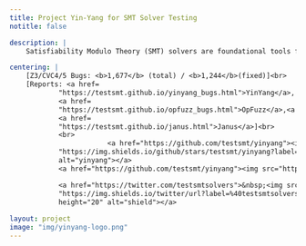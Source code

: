 ```yaml
---
title: Project Yin-Yang for SMT Solver Testing
notitle: false 

description: |
    Satisfiability Modulo Theory (SMT) solvers are foundational tools for many subareas of computer science, including formal verification, programming languages, and software engineering. Their reliability and robustness are crucial, especially for the safety-critical domains. However, effectively validating SMT solvers has been a longstanding challenge. The goal of Project Yin-Yang is to develop novel, effective, practical methods and techniques to help make SMT solvers more reliable, powerful, and usable.

centering: |
    [Z3/CVC4/5 Bugs: <b>1,677</b> (total) / <b>1,244</b>(fixed)]<br>
    [Reports: <a href=
            "https://testsmt.github.io/yinyang_bugs.html">YinYang</a>,
            <a href=
            "https://testsmt.github.io/opfuzz_bugs.html">OpFuzz</a>,<a href="https://testsmt.github.io/typefuzz_bugs.html">TypeFuzz</a>,
            <a href=
            "https://testsmt.github.io/janus.html">Janus</a>]<br>
            <br>
                        <a href="https://github.com/testsmt/yinyang"><img src=
            "https://img.shields.io/github/stars/testsmt/yinyang?label=yinyang&amp;style=social"
            alt="yinyang"></a> 
            <a href="https://github.com/testsmt/yinyang"><img src="https://img.shields.io/github/v/tag/testsmt/yinyang?label="" alt=""></a>

            <a href="https://twitter.com/testsmtsolvers">&nbsp;<img src=
            "https://img.shields.io/twitter/url?label=%40testsmtsolvers&amp;style=social&amp;url=https%3A%2F%2Ftwitter.com%2Ftestsmtsolvers"
            height="20" alt="shield"></a>
            
layout: project
image: "img/yinyang-logo.png"
---
```

